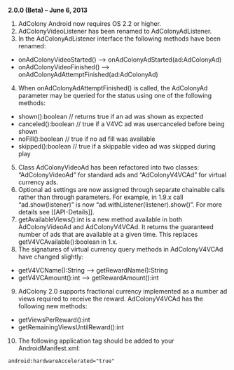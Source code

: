 **2.0.0 (Beta) – June 6, 2013** <br>
1. AdColony Android now requires OS 2.2 or higher.<br>
2. AdColonyVideoListener has been renamed to AdColonyAdListener.<br>
3. In the AdColonyAdListener interface the following methods have been renamed:
* onAdColonyVideoStarted() --­> onAdColonyAdStarted(ad:AdColonyAd)
* onAdColonyVideoFinished() ­--> onAdColonyAdAttemptFinished(ad:AdColonyAd)

4. When onAdColonyAdAttemptFinished() is called, the AdColonyAd parameter may be
queried for the status using one of the following methods:
* shown():boolean // returns true if an ad was shown as expected 
* canceled():boolean // true if a V4VC ad was user­canceled before being shown 
* noFill():boolean // true if no ad fill was available
* skipped():boolean // true if a skippable video ad was skipped during play

5. Class AdColonyVideoAd has been refactored into two classes: “AdColonyVideoAd” for
standard ads and “AdColonyV4VCAd” for virtual currency ads.<br>
6. Optional ad settings are now assigned through separate chainable calls rather than
through parameters. For example, in 1.9.x call “ad.show(listener)” is now “ad.withListener(listener).show()”. For more details see [[API-Details]].<br>
7. getAvailableViews():int is a new method available in both AdColonyVideoAd and
AdColonyV4VCAd. It returns the guaranteed number of ads that are available at a given
time. This replaces getV4VCAvailable():boolean in 1.x.<br>
8. The signatures of virtual currency query methods in AdColonyV4VCAd have changed
slightly:
* getV4VCName():String --­> getRewardName():String 
* getV4VCAmount():int --­> getRewardAmount():int

9. AdColony 2.0 supports fractional currency implemented as a number ad views required to receive the reward. AdColonyV4VCAd has the following new methods:
* getViewsPerReward():int
* getRemainingViewsUntilReward():int

10. The following application tag should be added to your AndroidManifest.xml:
```xml
android:hardwareAccelerated="true"
```